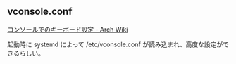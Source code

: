 ## vconsole.conf

[コンソールでのキーボード設定 - Arch Wiki](https://wiki.archlinuxjp.org/index.php/%E3%82%B3%E3%83%B3%E3%82%BD%E3%83%BC%E3%83%AB%E3%81%A7%E3%81%AE%E3%82%AD%E3%83%BC%E3%83%9C%E3%83%BC%E3%83%89%E8%A8%AD%E5%AE%9A)

起動時に systemd によって /etc/vconsole.conf が読み込まれ、高度な設定ができるらしい。

